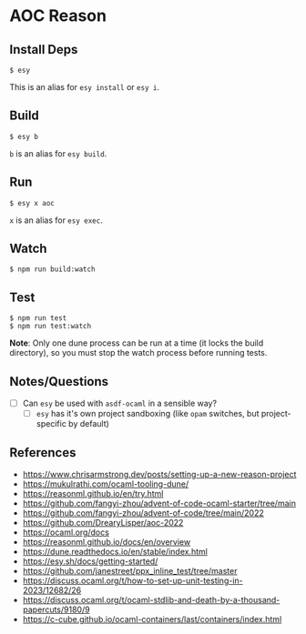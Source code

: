 # AOC Reason

## Install Deps

    $ esy

This is an alias for `esy install` or `esy i`.

## Build

    $ esy b

`b` is an alias for `esy build`.

## Run

    $ esy x aoc

`x` is an alias for `esy exec`.

## Watch

    $ npm run build:watch

## Test

    $ npm run test
    $ npm run test:watch

**Note**: Only one dune process can be run at a time (it locks the build directory), so you must stop the watch process before running tests.

## Notes/Questions

- [ ] Can `esy` be used with `asdf-ocaml` in a sensible way?
  - [ ] `esy` has it's own project sandboxing (like `opam` switches, but project-specific by default)

## References

- https://www.chrisarmstrong.dev/posts/setting-up-a-new-reason-project
- https://mukulrathi.com/ocaml-tooling-dune/
- https://reasonml.github.io/en/try.html
- https://github.com/fangyi-zhou/advent-of-code-ocaml-starter/tree/main
- https://github.com/fangyi-zhou/advent-of-code/tree/main/2022
- https://github.com/DrearyLisper/aoc-2022
- https://ocaml.org/docs
- https://reasonml.github.io/docs/en/overview
- https://dune.readthedocs.io/en/stable/index.html
- https://esy.sh/docs/getting-started/
- https://github.com/janestreet/ppx_inline_test/tree/master
- https://discuss.ocaml.org/t/how-to-set-up-unit-testing-in-2023/12682/26
- https://discuss.ocaml.org/t/ocaml-stdlib-and-death-by-a-thousand-papercuts/9180/9
- https://c-cube.github.io/ocaml-containers/last/containers/index.html